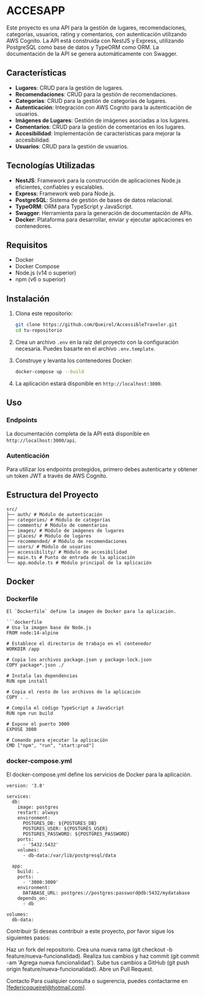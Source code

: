 # ACCESAPP

Este proyecto es una API para la gestión de lugares, recomendaciones, categorías, usuarios, rating y comentarios, con autenticación utilizando AWS Cognito. La API está construida con NestJS y Express, utilizando PostgreSQL como base de datos y TypeORM como ORM. La documentación de la API se genera automáticamente con Swagger.

## Características

- **Lugares**: CRUD para la gestión de lugares.
- **Recomendaciones**: CRUD para la gestión de recomendaciones.
- **Categorías**: CRUD para la gestión de categorías de lugares.
- **Autenticación**: Integración con AWS Cognito para la autenticación de usuarios.
- **Imágenes de Lugares**: Gestión de imágenes asociadas a los lugares.
- **Comentarios**: CRUD para la gestión de comentarios en los lugares.
- **Accesibilidad**: Implementación de características para mejorar la accesibilidad.
- **Usuarios**: CRUD para la gestión de usuarios.

## Tecnologías Utilizadas

- **NestJS**: Framework para la construcción de aplicaciones Node.js eficientes, confiables y escalables.
- **Express**: Framework web para Node.js.
- **PostgreSQL**: Sistema de gestión de bases de datos relacional.
- **TypeORM**: ORM para TypeScript y JavaScript.
- **Swagger**: Herramienta para la generación de documentación de APIs.
- **Docker**: Plataforma para desarrollar, enviar y ejecutar aplicaciones en contenedores.

## Requisitos

- Docker
- Docker Compose
- Node.js (v14 o superior)
- npm (v6 o superior)

## Instalación

1. Clona este repositorio:
    ```sh
    git clone https://github.com/Queirel/AccessibleTraveler.git
    cd tu-repositorio
    ```

2. Crea un archivo `.env` en la raíz del proyecto con la configuración necesaria. Puedes basarte en el archivo `.env.template`.

3. Construye y levanta los contenedores Docker:
    ```sh
    docker-compose up --build
    ```

4. La aplicación estará disponible en `http://localhost:3000`.

## Uso

### Endpoints

La documentación completa de la API está disponible en `http://localhost:3000/api`.

### Autenticación

Para utilizar los endpoints protegidos, primero debes autenticarte y obtener un token JWT a través de AWS Cognito.

## Estructura del Proyecto
```
src/
├── auth/ # Módulo de autenticación
├── categories/ # Módulo de categorías
├── comments/ # Módulo de comentarios
├── images/ # Módulo de imágenes de lugares
├── places/ # Módulo de lugares
├── recommended/ # Módulo de recomendaciones
├── users/ # Módulo de usuarios
├── accessibility/ # Módulo de accesibilidad
├── main.ts # Punto de entrada de la aplicación
└── app.module.ts # Módulo principal de la aplicación
```
## Docker

### Dockerfile
```
El `Dockerfile` define la imagen de Docker para la aplicación.

```dockerfile
# Usa la imagen base de Node.js
FROM node:14-alpine

# Establece el directorio de trabajo en el contenedor
WORKDIR /app

# Copia los archivos package.json y package-lock.json
COPY package*.json ./

# Instala las dependencias
RUN npm install

# Copia el resto de los archivos de la aplicación
COPY . .

# Compila el código TypeScript a JavaScript
RUN npm run build

# Expone el puerto 3000
EXPOSE 3000

# Comando para ejecutar la aplicación
CMD ["npm", "run", "start:prod"]
```
### docker-compose.yml
El docker-compose.yml define los servicios de Docker para la aplicación.

```
version: '3.8'

services:
  db:
    image: postgres
    restart: always
    environment:
      POSTGRES_DB: ${POSTGRES_DB}
      POSTGRES_USER: ${POSTGRES_USER}
      POSTGRES_PASSWORD: ${POSTGRES_PASSWORD}
    ports:
      - '5432:5432'
    volumes:
      - db-data:/var/lib/postgresql/data

  app:
    build: .
    ports:
      - '3000:3000'
    environment:
      DATABASE_URL: postgres://postgres:password@db:5432/mydatabase
    depends_on:
      - db

volumes:
  db-data:
```


Contribuir
Si deseas contribuir a este proyecto, por favor sigue los siguientes pasos:

Haz un fork del repositorio.
Crea una nueva rama (git checkout -b feature/nueva-funcionalidad).
Realiza tus cambios y haz commit (git commit -am 'Agrega nueva funcionalidad').
Sube tus cambios a GitHub (git push origin feature/nueva-funcionalidad).
Abre un Pull Request.

Contacto
Para cualquier consulta o sugerencia, puedes contactarme en [federicoqueirel@hotmail.com].
